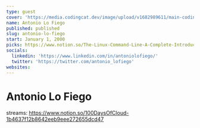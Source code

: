 ```yaml
---
type: guest
cover: 'https://media.codingcat.dev/image/upload/v1682989611/main-codingcatdev-photo/podcast-guest/antonio_lofiego'
name: Antonio Lo Fiego
published: published
slug: antonio-lo-fiego
start: January 1, 2000
picks: https://www.notion.so/The-Linux-Command-Line-A-Complete-Introduction-0448a3fcb237428b8f2b1829ce230949, https://www.notion.so/Docker-Mastery-with-Kubernetes-Swarm-from-a-Docker-Captain-6b0abcd320b745fcb88e7f5e51e5f6c3
socials:
  linkedin: 'https://www.linkedin.com/in/antoniolofiego/'
  twitter: 'https://twitter.com/antonio_lofiego'
websites:
---
```


# Antonio Lo Fiego

streams: https://www.notion.so/100DaysOfCloud-1b4637f12b8642eeb9eee272655dcd47
